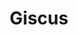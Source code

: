 ---
title: 'Giscus'
description: 'A comments system powered by GitHub Discussions. Let visitors leave comments and reactions on your website via GitHub!'
link: 'https://giscus.app/'
imageURL: 'https://res.cloudinary.com/dc6mrv5cb/image/upload/v1718793600/personal-resources/tools/giscus.app__f6yotm_m10b5c.webp'
---